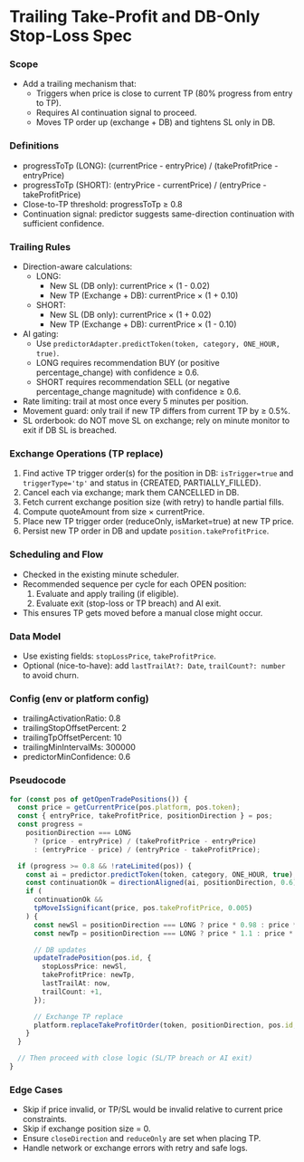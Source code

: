 # Trailing Take-Profit and DB-Only Stop-Loss Spec

### Scope

- Add a trailing mechanism that:
  - Triggers when price is close to current TP (80% progress from entry to TP).
  - Requires AI continuation signal to proceed.
  - Moves TP order up (exchange + DB) and tightens SL only in DB.

### Definitions

- progressToTp (LONG): (currentPrice - entryPrice) / (takeProfitPrice - entryPrice)
- progressToTp (SHORT): (entryPrice - currentPrice) / (entryPrice - takeProfitPrice)
- Close-to-TP threshold: progressToTp ≥ 0.8
- Continuation signal: predictor suggests same-direction continuation with sufficient confidence.

### Trailing Rules

- Direction-aware calculations:
  - LONG:
    - New SL (DB only): currentPrice × (1 - 0.02)
    - New TP (Exchange + DB): currentPrice × (1 + 0.10)
  - SHORT:
    - New SL (DB only): currentPrice × (1 + 0.02)
    - New TP (Exchange + DB): currentPrice × (1 - 0.10)
- AI gating:
  - Use `predictorAdapter.predictToken(token, category, ONE_HOUR, true)`.
  - LONG requires recommendation BUY (or positive percentage_change) with confidence ≥ 0.6.
  - SHORT requires recommendation SELL (or negative percentage_change magnitude) with confidence ≥ 0.6.
- Rate limiting: trail at most once every 5 minutes per position.
- Movement guard: only trail if new TP differs from current TP by ≥ 0.5%.
- SL orderbook: do NOT move SL on exchange; rely on minute monitor to exit if DB SL is breached.

### Exchange Operations (TP replace)

1. Find active TP trigger order(s) for the position in DB: `isTrigger=true` and `triggerType='tp'` and status in {CREATED, PARTIALLY_FILLED}.
2. Cancel each via exchange; mark them CANCELLED in DB.
3. Fetch current exchange position size (with retry) to handle partial fills.
4. Compute quoteAmount from size × currentPrice.
5. Place new TP trigger order (reduceOnly, isMarket=true) at new TP price.
6. Persist new TP order in DB and update `position.takeProfitPrice`.

### Scheduling and Flow

- Checked in the existing minute scheduler.
- Recommended sequence per cycle for each OPEN position:
  1. Evaluate and apply trailing (if eligible).
  2. Evaluate exit (stop-loss or TP breach) and AI exit.
- This ensures TP gets moved before a manual close might occur.

### Data Model

- Use existing fields: `stopLossPrice`, `takeProfitPrice`.
- Optional (nice-to-have): add `lastTrailAt?: Date`, `trailCount?: number` to avoid churn.

### Config (env or platform config)

- trailingActivationRatio: 0.8
- trailingStopOffsetPercent: 2
- trailingTpOffsetPercent: 10
- trailingMinIntervalMs: 300000
- predictorMinConfidence: 0.6

### Pseudocode

```ts
for (const pos of getOpenTradePositions()) {
  const price = getCurrentPrice(pos.platform, pos.token);
  const { entryPrice, takeProfitPrice, positionDirection } = pos;
  const progress =
    positionDirection === LONG
      ? (price - entryPrice) / (takeProfitPrice - entryPrice)
      : (entryPrice - price) / (entryPrice - takeProfitPrice);

  if (progress >= 0.8 && !rateLimited(pos)) {
    const ai = predictor.predictToken(token, category, ONE_HOUR, true);
    const continuationOk = directionAligned(ai, positionDirection, 0.6);
    if (
      continuationOk &&
      tpMoveIsSignificant(price, pos.takeProfitPrice, 0.005)
    ) {
      const newSl = positionDirection === LONG ? price * 0.98 : price * 1.02;
      const newTp = positionDirection === LONG ? price * 1.1 : price * 0.9;

      // DB updates
      updateTradePosition(pos.id, {
        stopLossPrice: newSl,
        takeProfitPrice: newTp,
        lastTrailAt: now,
        trailCount: +1,
      });

      // Exchange TP replace
      platform.replaceTakeProfitOrder(token, positionDirection, pos.id, newTp);
    }
  }

  // Then proceed with close logic (SL/TP breach or AI exit)
}
```

### Edge Cases

- Skip if price invalid, or TP/SL would be invalid relative to current price constraints.
- Skip if exchange position size = 0.
- Ensure `closeDirection` and `reduceOnly` are set when placing TP.
- Handle network or exchange errors with retry and safe logs.
